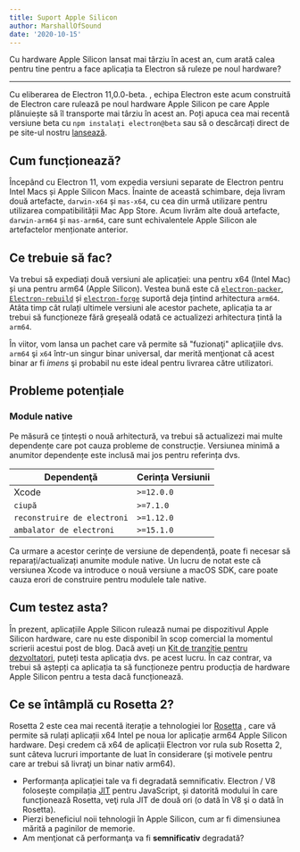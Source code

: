 ```yaml
---
title: Suport Apple Silicon
author: MarshallOfSound
date: '2020-10-15'
---
```


Cu hardware Apple Silicon lansat mai târziu în acest an, cum arată calea pentru tine pentru a face aplicația ta Electron să ruleze pe noul hardware?

---

Cu eliberarea de Electron 11,0.0-beta. , echipa Electron este acum construită de Electron care rulează pe noul hardware Apple Silicon pe care Apple plănuiește să îl transporte mai târziu în acest an. Poți apuca cea mai recentă versiune beta cu `npm instalați electron@beta` sau să o descărcați direct de pe site-ul nostru [lansează](https://electronjs.org/releases/stable).

## Cum funcționează?

Începând cu Electron 11, vom expedia versiuni separate de Electron pentru Intel Macs și Apple Silicon Macs. Înainte de această schimbare, deja livram două artefacte, `darwin-x64` și `mas-x64`, cu cea din urmă utilizare pentru utilizarea compatibilității Mac App Store. Acum livrăm alte două artefacte, `darwin-arm64` și `mas-arm64`, care sunt echivalentele Apple Silicon ale artefactelor menționate anterior.

## Ce trebuie să fac?

Va trebui să expediați două versiuni ale aplicației: una pentru x64 (Intel Mac) și una pentru arm64 (Apple Silicon). Vestea bună este că [`electron-packer`](https://github.com/electron/electron-packager/), [`Electron-rebuild`](https://github.com/electron/electron-rebuild/) și [`electron-forge`](https://github.com/electron-userland/electron-forge/) suportă deja țintind arhitectura `arm64`. Atâta timp cât rulați ultimele versiuni ale acestor pachete, aplicația ta ar trebui să funcționeze fără greșeală odată ce actualizezi arhitectura țintă la `arm64`.

În viitor, vom lansa un pachet care vă permite să "fuzionaţi" aplicaţiile dvs. `arm64` şi `x64` într-un singur binar universal, dar merită menţionat că acest binar ar fi _imens_ şi probabil nu este ideal pentru livrarea către utilizatori.

## Probleme potențiale

### Module native

Pe măsură ce țintești o nouă arhitectură, va trebui să actualizezi mai multe dependențe care pot cauza probleme de construcție. Versiunea minimă a anumitor dependențe este inclusă mai jos pentru referința dvs.

| Dependenţă                  | Cerința Versiunii |
| --------------------------- | ----------------- |
| Xcode                       | `>=12.0.0`     |
| `ciupă`                     | `>=7.1.0`      |
| `reconstruire de electroni` | `>=1.12.0`     |
| `ambalator de electroni`    | `>=15.1.0`     |

Ca urmare a acestor cerințe de versiune de dependență, poate fi necesar să reparați/actualizați anumite module native.  Un lucru de notat este că versiunea Xcode va introduce o nouă versiune a macOS SDK, care poate cauza erori de construire pentru modulele tale native.


## Cum testez asta?

În prezent, aplicațiile Apple Silicon rulează numai pe dispozitivul Apple Silicon hardware, care nu este disponibil în scop comercial la momentul scrierii acestui post de blog. Dacă aveți un [Kit de tranziție pentru dezvoltatori](https://developer.apple.com/programs/universal/), puteți testa aplicația dvs. pe acest lucru. În caz contrar, va trebui să aștepți ca aplicația ta să funcționeze pentru producția de hardware Apple Silicon pentru a testa dacă funcționează.

## Ce se întâmplă cu Rosetta 2?

Rosetta 2 este cea mai recentă iterație a tehnologiei lor [Rosetta](https://en.wikipedia.org/wiki/Rosetta_(software)) , care vă permite să rulați aplicații x64 Intel pe noua lor aplicație arm64 Apple Silicon hardware. Deși credem că x64 de aplicații Electron vor rula sub Rosetta 2, sunt câteva lucruri importante de luat în considerare (şi motivele pentru care ar trebui să livraţi un binar nativ arm64).

* Performanța aplicației tale va fi degradată semnificativ. Electron / V8 folosește compilația [JIT](https://en.wikipedia.org/wiki/Just-in-time_compilation) pentru JavaScript, și datorită modului în care funcționează Rosetta, veţi rula JIT de două ori (o dată în V8 şi o dată în Rosetta).
* Pierzi beneficiul noii tehnologii în Apple Silicon, cum ar fi dimensiunea mărită a paginilor de memorie.
* Am menţionat că performanţa va fi **semnificativ** degradată?
